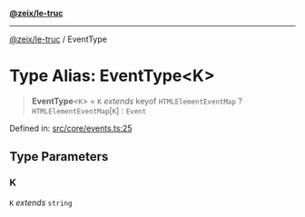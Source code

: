 [**@zeix/le-truc**](../README.md)

***

[@zeix/le-truc](../globals.md) / EventType

# Type Alias: EventType\<K\>

> **EventType**\<`K`\> = `K` *extends* keyof `HTMLElementEventMap` ? `HTMLElementEventMap`\[`K`\] : `Event`

Defined in: [src/core/events.ts:25](https://github.com/zeixcom/ui-element/blob/b9ddf83c928c93d84a49a796a2342da755e4896e/src/core/events.ts#L25)

## Type Parameters

### K

`K` *extends* `string`
